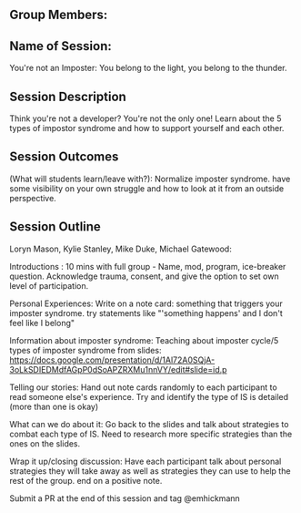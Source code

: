 ## Group Members:


## Name of Session: 
You're not an Imposter: You belong to the light, you belong to the thunder.

## Session Description 

Think you're not a developer? You're not the only one! Learn about the 5 types of impostor syndrome and how to support yourself and each other.

## Session Outcomes 

(What will students learn/leave with?): 
Normalize imposter syndrome.
have some visibility on your own struggle and how to look at it from an outside perspective. 

## Session Outline 

Loryn Mason, Kylie Stanley, Mike Duke, Michael Gatewood:

Introductions : 10 mins with full group - Name, mod, program, ice-breaker question. Acknowledge trauma, consent, and give the option to set own level of participation. 

Personal Experiences: Write on a note card: something that triggers your imposter syndrome. try statements like "'something happens' and I don't feel like I belong"

Information about imposter syndrome: Teaching about imposter cycle/5 types of imposter syndrome from slides:
https://docs.google.com/presentation/d/1Al72A0SQjA-3oLkSDIEDMdfAGpP0dSoAPZRXMu1nnVY/edit#slide=id.p

Telling our stories: Hand out note cards randomly to each participant to read someone else's experience. Try and identify the type of IS is detailed (more than one is okay)

What can we do about it: Go back to the slides and talk about strategies to combat each type of IS. Need to research more specific strategies than the ones on the slides. 

Wrap it up/closing discussion: Have each participant talk about personal strategies they will take away as well as strategies they can use to help the rest of the group. end on a positive note. 

Submit a PR at the end of this session and tag @emhickmann

